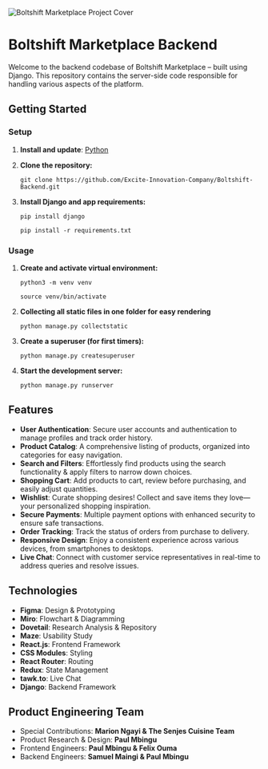 ![Boltshift Marketplace Project Cover](https://res.cloudinary.com/excit3/image/upload/v1721684091/Boltshift%20Branding/Github_Front-end_Codebase_File_Cover_doqfbz.png)

# Boltshift Marketplace Backend
Welcome to the backend codebase of Boltshift Marketplace – built using Django. This repository contains the server-side code responsible for handling various aspects of the platform.

## Getting Started

### Setup
1. **Install and update**: [Python](https://www.python.org/downloads/)

2. **Clone the repository:**
   ```
   git clone https://github.com/Excite-Innovation-Company/Boltshift-Backend.git
   ```
   
3. **Install Django and app requirements:**
   ```
   pip install django
   ```
   ```
   pip install -r requirements.txt
   ```
   
### Usage
1. **Create and activate virtual environment:**
   ```
   python3 -m venv venv
   ```
   ```
   source venv/bin/activate
   ```

2. **Collecting all static files in one folder for easy rendering**
   ```
   python manage.py collectstatic
   ```
   
3. **Create a superuser (for first timers):**
   ```
   python manage.py createsuperuser
   ```
   
4. **Start the development server:**
   ```
   python manage.py runserver
   ```
   
## Features
- **User Authentication**: Secure user accounts and authentication to manage profiles and track order history.
- **Product Catalog**: A comprehensive listing of products, organized into categories for easy navigation.
- **Search and Filters**: Effortlessly find products using the search functionality & apply filters to narrow down choices.
- **Shopping Cart**: Add products to cart, review before purchasing, and easily adjust quantities.
- **Wishlist**: Curate shopping desires! Collect and save items they love—your personalized shopping inspiration.
- **Secure Payments**: Multiple payment options with enhanced security to ensure safe transactions.
- **Order Tracking**: Track the status of orders from purchase to delivery.
- **Responsive Design**: Enjoy a consistent experience across various devices, from smartphones to desktops.
- **Live Chat**: Connect with customer service representatives in real-time to address queries and resolve issues.

## Technologies
- **Figma**: Design & Prototyping
- **Miro**: Flowchart & Diagramming
- **Dovetail**: Research Analysis & Repository
- **Maze**: Usability Study
- **React.js**: Frontend Framework
- **CSS Modules**: Styling
- **React Router**: Routing
- **Redux**: State Management
- **tawk.to**: Live Chat
- **Django**: Backend Framework

## Product Engineering Team
- Special Contributions: **Marion Ngayi & The Senjes Cuisine Team**
- Product Research & Design: **Paul Mbingu**
- Frontend Engineers: **Paul Mbingu & Felix Ouma**
- Backend Engineers: **Samuel Maingi & Paul Mbingu**
